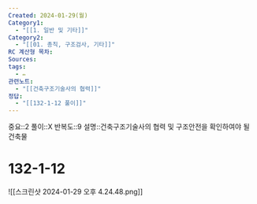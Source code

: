 ```yaml
---
Created: 2024-01-29(월)
Category1:
  - "[[1. 일반 및 기타]]"
Category2:
  - "[[01. 총칙, 구조검사, 기타]]"
RC 계산형 목차: 
Sources: 
tags:
  - ✏️
관련노트:
  - "[[건축구조기술사의 협력]]"
정답:
  - "[[132-1-12 풀이]]"
---
```

중요::2
풀이::X
반복도::9
설명::건축구조기술사의 협력 및 구조안전을 확인하여야 될 건축물

#  132-1-12
![[스크린샷 2024-01-29 오후 4.24.48.png]]